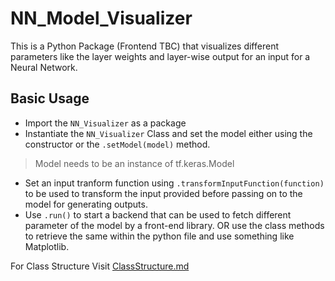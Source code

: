 # NN_Model_Visualizer
This is a Python Package (Frontend TBC) that visualizes different parameters like the layer weights and layer-wise output for an input for a Neural Network.

## Basic Usage
- Import the `NN_Visualizer` as a package
- Instantiate the `NN_Visualizer` Class and set the model either using the constructor or the `.setModel(model)` method.
> Model needs to be an instance of tf.keras.Model
- Set an input tranform function using `.transformInputFunction(function)` to be used to transform the input provided before passing on to the model for generating outputs.
- Use `.run()` to start a backend that can be used to fetch different parameter of the model by a front-end library. OR use the class methods to retrieve the same within the python file and use something like Matplotlib.

For Class Structure Visit [ClassStructure.md](./NN_Visualizer/classStructure.md)